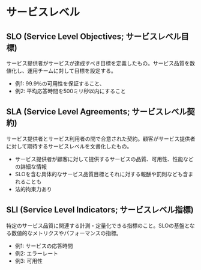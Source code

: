 # サービスレベル

## SLO (Service Level Objectives; サービスレベル目標)

サービス提供者がサービスが達成すべき目標を定義したもの。サービス品質を数値化し、運用チームに対して目標を設定する。

- 例1: 99.9％の可用性を保証すること、
- 例2: 平均応答時間を500ミリ秒以内にすること

## SLA (Service Level Agreements; サービスレベル契約)

サービス提供者とサービス利用者の間で合意された契約。顧客がサービス提供者に対して期待するサービスレベルを文書化したもの。

- サービス提供者が顧客に対して提供するサービスの品質、可用性、性能などの詳細な情報
- SLOを含む具体的なサービス品質目標とそれに対する報酬や罰則なども含まれることも
- 法的拘束力あり

## SLI (Service Level Indicators; サービスレベル指標)

特定のサービス品質に関連する計測・定量化できる指標のこと。SLOの基盤となる数値的なメトリクスやパフォーマンスの指標。

- 例1: サービスの応答時間
- 例2: エラーレート
- 例3: 可用性

